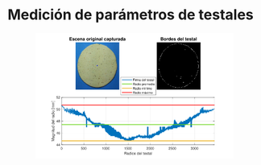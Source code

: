 # Medición de parámetros de testales

<p align="center">
    <img src="imgs/RadiosTestal.png" height="250"/>
</p>

